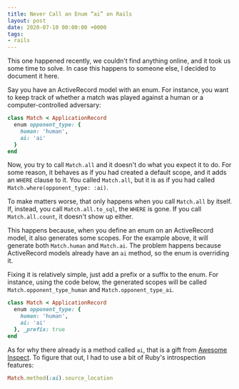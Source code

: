 ```yaml
---
title: Never Call an Enum “ai” on Rails
layout: post
date: 2020-07-10 00:00:00 +0000
tags:
- rails
---
```


This one happened recently, we couldn't find anything online, and it took us some time to solve.
In case this happens to someone else, I decided to document it here.

Say you have an ActiveRecord model with an enum.
For instance, you want to keep track of whether a match was played against a human or a computer-controlled adversary:

```ruby
class Match < ApplicationRecord
  enum opponent_type: {
    human: 'human',
    ai: 'ai'
  }
end
```

Now, you try to call `Match.all` and it doesn't do what you expect it to do.
For some reason, it behaves as if you had created a default scope, and it adds an `WHERE` clause to it.
You called `Match.all`, but it is as if you had called `Match.where(opponent_type: :ai)`.

To make matters worse, that only happens when you call `Match.all` by itself.
If, instead, you call `Match.all.to_sql`, the `WHERE` is gone.
If you call `Match.all.count`, it doesn't show up either.

This happens because, when you define an enum on an ActiveRecord model, it also generates some scopes.
For the example above, it will generate both `Match.human` and `Match.ai`.
The problem happens because ActiveRecord models already have an `ai` method, so the enum is overriding it.

Fixing it is relatively simple, just add a prefix or a suffix to the enum.
For instance, using the code below, the generated scopes will be called `Match.opponent_type_human` and `Match.opponent_type_ai`.

```ruby
class Match < ApplicationRecord
  enum opponent_type: {
    human: 'human',
    ai: 'ai'
  }, _prefix: true
end
```

As for why there already is a method called `ai`, that is a gift from [Awesome Inspect](https://www.rubydoc.info/github/michaeldv/awesome_print/Kernel#ai-instance_method).
To figure that out, I had to use a bit of Ruby's introspection features:

```ruby
Match.method(:ai).source_location
```
